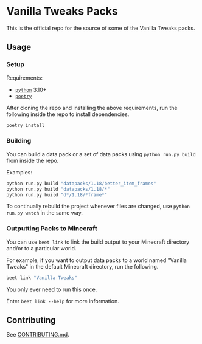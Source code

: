 # Vanilla Tweaks Packs

This is the official repo for the source of some of the Vanilla Tweaks packs.

## Usage

### Setup

Requirements:
* [`python`](https://python.org) 3.10+
* [`poetry`](https://python-poetry.org)

After cloning the repo and installing the above requirements, run the following inside the repo to install dependencies.

```bash
poetry install
```

### Building

You can build a data pack or a set of data packs using `python run.py build` from inside the repo.

Examples:
```sh
python run.py build "datapacks/1.18/better_item_frames"
python run.py build "datapacks/1.18/*"
python run.py build "d*/1.18/*frame*"
```

To continually rebuild the project whenever files are changed, use `python run.py watch` in the same way.

### Outputting Packs to Minecraft

You can use `beet link` to link the build output to your Minecraft directory and/or to a particular world.

For example, if you want to output data packs to a world named "Vanilla Tweaks" in the default Minecraft directory, run the following.

```bash
beet link "Vanilla Tweaks"
```

You only ever need to run this once.

Enter `beet link --help` for more information.

## Contributing

See [CONTRIBUTING.md](CONTRIBUTING.md).
